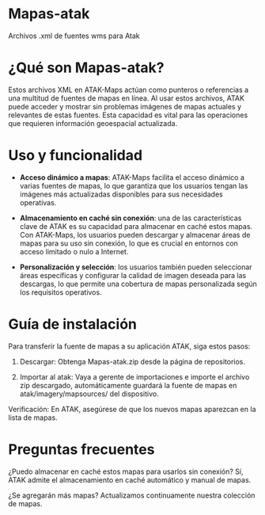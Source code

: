 # Mapas-atak
Archivos .xml de fuentes wms para Atak


# ¿Qué son Mapas-atak?

Estos archivos XML en ATAK-Maps actúan como punteros o referencias a una multitud de fuentes de mapas en línea. Al usar estos archivos, ATAK puede acceder y mostrar sin problemas imágenes de mapas actuales y relevantes de estas fuentes. Esta capacidad es vital para las operaciones que requieren información geoespacial actualizada.



# Uso y funcionalidad

- **Acceso dinámico a mapas**: ATAK-Maps facilita el acceso dinámico a varias fuentes de mapas, lo que garantiza que los usuarios tengan las imágenes más actualizadas disponibles para sus necesidades operativas.

- **Almacenamiento en caché sin conexión**: una de las características clave de ATAK es su capacidad para almacenar en caché estos mapas. Con ATAK-Maps, los usuarios pueden descargar y almacenar áreas de mapas para su uso sin conexión, lo que es crucial en entornos con acceso limitado o nulo a Internet.

- **Personalización y selección**: los usuarios también pueden seleccionar áreas específicas y configurar la calidad de imagen deseada para las descargas, lo que permite una cobertura de mapas personalizada según los requisitos operativos.

# Guía de instalación

Para transferir la fuente de mapas a su aplicación ATAK, siga estos pasos:

1. Descargar: Obtenga Mapas-atak.zip desde la página de repositorios.

2. Importar al atak: Vaya a gerente de importaciones e importe el archivo zip descargado, automáticamente guardará la fuente de mapas en atak/imagery/mapsources/ del dispositivo.


Verificación: En ATAK, asegúrese de que los nuevos mapas aparezcan en la lista de mapas.

# Preguntas frecuentes

¿Puedo almacenar en caché estos mapas para usarlos sin conexión? Sí, ATAK admite el almacenamiento en caché automático y manual de mapas.

¿Se agregarán más mapas? Actualizamos continuamente nuestra colección de mapas.
